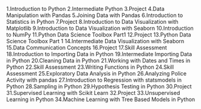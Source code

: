1.Introduction to Python
2.Intermediate Python
3.Project
4.Data Manipulation with Pandas
5.Joining Data with Pandas
6.Introduction to Statistics in Python
7.Project
8.Introduction to Data Visualization with Matplotlib
9.Introduction to Data Visualization with Seaborn
10.Introduction to NumPy
11.Python Data Science Toolbox Part1
12.Project
13.Python Data Science Toolbox Part 1
14.Intermediate Data Visualization with Seaborn
15.Data Communication Concepts
16.Project
17.Skill Assessment
18.Introduction to Importing Data in Python
19.Intermediate Importing Data in Python
20.Cleaning Data in Python
21.Working with Dates and Times in Python
22.Skill Assessment
23.Writing Functions in Python
24.Skill Assessment
25.Exploratory Data Analysis in Python
26.Analyzing Police Activity with pandas
27.Introduction to Regression with statsmodels in Python
28.Sampling in Python
29.Hypothesis Testing in Python
30.Project
31.Supervised Learning with Scikit Learn
32.Project
33.Unsupervised Learning in Python
34.Machine Learning with Tree Based Models in Python
